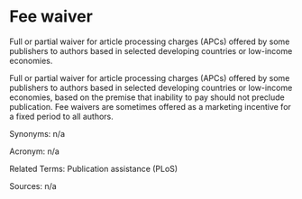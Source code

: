 # Fee waiver

Full or partial waiver for article processing charges (APCs) offered by some publishers to authors based in selected developing countries or low-income economies.

Full or partial waiver for article processing charges (APCs) offered by some publishers to authors based in selected developing countries or low-income economies, based on the premise that inability to pay should not preclude publication. Fee waivers are sometimes offered as a marketing incentive for a fixed period to all authors.

Synonyms: n/a

Acronym: n/a

Related Terms: Publication assistance (PLoS)

Sources: n/a